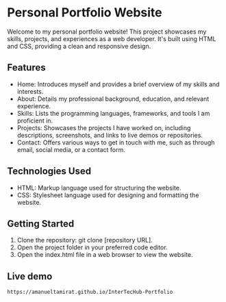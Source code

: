 # Personal Portfolio Website
Welcome to my personal portfolio website! This project showcases my skills, projects, and experiences as a web developer. It's built using HTML and CSS, providing a clean and responsive design.
## Features
- Home: Introduces myself and provides a brief overview of my skills and interests.
- About: Details my professional background, education, and relevant experience.
- Skills: Lists the programming languages, frameworks, and tools I am proficient in.
- Projects: Showcases the projects I have worked on, including descriptions, screenshots, and links to live demos or repositories.
- Contact: Offers various ways to get in touch with me, such as through email, social media, or a contact form.
## Technologies Used
- HTML: Markup language used for structuring the website.
- CSS: Stylesheet language used for designing and formatting the website.
## Getting Started
1. Clone the repository: git clone [repository URL].
2. Open the project folder in your preferred code editor.
3. Open the index.html file in a web browser to view the website.
## Live demo
```
https://amanueltamirat.github.io/InterTecHub-Portfolio
```
